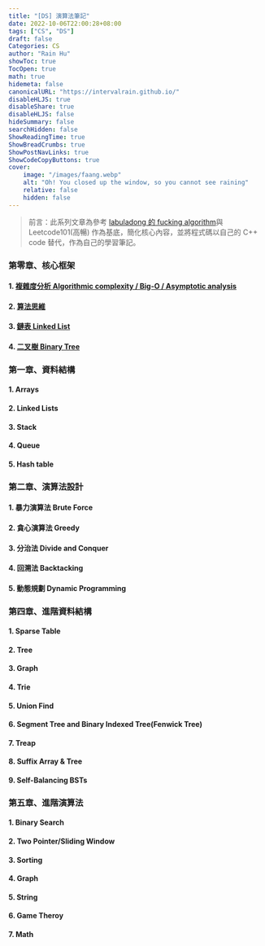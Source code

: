 ```yaml
---
title: "[DS] 演算法筆記"
date: 2022-10-06T22:00:28+08:00
tags: ["CS", "DS"]
draft: false
Categories: CS
author: "Rain Hu"
showToc: true
TocOpen: true
math: true
hidemeta: false
canonicalURL: "https://intervalrain.github.io/"
disableHLJS: true
disableShare: true
disableHLJS: false
hideSummary: false
searchHidden: false
ShowReadingTime: true
ShowBreadCrumbs: true
ShowPostNavLinks: true
ShowCodeCopyButtons: true
cover:
    image: "/images/faang.webp"
    alt: "Oh! You closed up the window, so you cannot see raining"
    relative: false
    hidden: false
---
```


> 前言：此系列文章為參考 [labuladong 的 fucking algorithm](https://labuladong.github.io/algo/)與 Leetcode101(高暢) 作為基底，簡化核心內容，並將程式碼以自己的 C++ code 替代，作為自己的學習筆記。

### 第零章、核心框架
#### 1. [複雜度分析 Algorithmic complexity / Big-O / Asymptotic analysis](/posts/cs/algo/bigo)
#### 2. [算法思維](/posts/cs/algo/concept)
#### 3. [鏈表 Linked List](/posts/cs/algo/linked_list)
#### 4. [二叉樹 Binary Tree](/posts/cs/algo/binary_tree)

### 第一章、資料結構
#### 1. Arrays
#### 2. Linked Lists
#### 3. Stack
#### 4. Queue
#### 5. Hash table

### 第二章、演算法設計
#### 1. 暴力演算法 Brute Force
#### 2. 貪心演算法 Greedy
#### 3. 分治法 Divide and Conquer
#### 4. 回溯法 Backtacking
#### 5. 動態規劃 Dynamic Programming

### 第四章、進階資料結構
#### 1. Sparse Table
#### 2. Tree
#### 3. Graph
#### 4. Trie
#### 5. Union Find
#### 6. Segment Tree and Binary Indexed Tree(Fenwick Tree)
#### 7. Treap
#### 8. Suffix Array & Tree
#### 9. Self-Balancing BSTs

### 第五章、進階演算法
#### 1. Binary Search
#### 2. Two Pointer/Sliding Window
#### 3. Sorting
#### 4. Graph
#### 5. String
#### 6. Game Theroy
#### 7. Math
